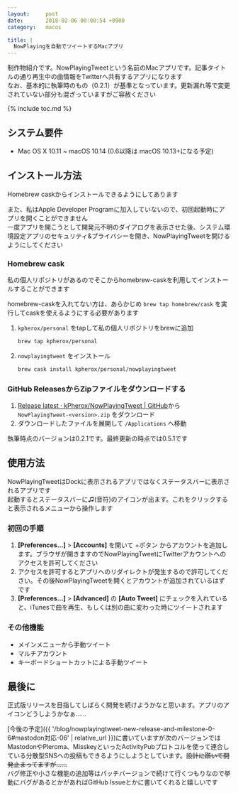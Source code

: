 ```yaml
---
layout:     post
date:       2018-02-06 00:00:54 +0900
category:   macos

title: |
  NowPlayingを自動でツイートするMacアプリ
---
```


制作物紹介です。NowPlayingTweetという名前のMacアプリです。記事タイトルの通り再生中の曲情報をTwitterへ共有するアプリになります  
なお、基本的に執筆時のもの（0.2.1）が基準となっています。更新漏れ等で変更されていない部分も混ざっていますがご容赦ください

<!--more-->

{% include toc.md %}

## システム要件
- Mac OS X 10.11 ~ macOS 10.14 (0.6以降は macOS 10.13+になる予定)

## インストール方法
Homebrew caskからインストールできるようにしてあります

また、私はApple Developer Programに加入していないので、初回起動時にアプリを開くことができません  
一度アプリを開こうとして開発元不明のダイアログを表示させた後、システム環境設定アプリのセキュリティ&プライバシーを開き、NowPlayingTweetを開けるようにしてください

### Homebrew cask
私の個人リポジトリがあるのでそこからhomebrew-caskを利用してインストールすることができます

homebrew-caskを入れてない方は、あらかじめ `brew tap homebrew/cask` を実行してcaskを使えるようにする必要があります

1. `kpherox/personal` をtapして私の個人リポジトリをbrewに追加

    ```sh
    brew tap kpherox/personal
    ```

2. `nowplayingtweet` をインストール

    ```sh
    brew cask install kpherox/personal/nowplayingtweet
    ```

### GitHub ReleasesからZipファイルをダウンロードする
1. [Release latest · kPherox/NowPlayingTweet \| GitHub](https://github.com/kPherox/NowPlayingTweet/releases/latest)から `NowPlayingTweet-<version>.zip` をダウンロード
2. ダウンロードしたファイルを展開して `/Applications` へ移動

執筆時点のバージョンは0.2.1です。最終更新の時点では0.5.1です

## 使用方法
NowPlayingTweetはDockに表示されるアプリではなくステータスバーに表示されるアプリです  
起動するとステータスバーに♫(音符)のアイコンが出ます。これをクリックすると表示されるメニューから操作します

### 初回の手順
1. **[Preferences…]** > **[Accounts]** を開いて +ボタン からアカウントを追加します。ブラウザが開きますのでNowPlayingTweetにTwitterアカウントへのアクセスを許可してください
2. アクセスを許可するとアプリへのリダイレクトが発生するので許可してください。その後NowPlayingTweetを開くとアカウントが追加されているはずです
3. **[Preferences…]** > **[Advanced]** の **[Auto Tweet]** にチェックを入れていると、iTunesで曲を再生、もしくは別の曲に変わった時にツイートされます

### その他機能
- メインメニューから手動ツイート
- マルチアカウント
- キーボードショートカットによる手動ツイート

## 最後に
正式版リリースを目指してしばらく開発を続けようかなと思います。アプリのアイコンどうしようかなぁ……

[今後の予定]({{ '/blog/nowplayingtweet-new-release-and-milestone-0-6#mastodon対応-06' | relative_url }})に書いていますが次のバージョンではMastodonやPleroma、MisskeyといったActivityPubプロトコルを使って連合している分散型SNSへの投稿もできるようにしようとしています。~~設計に躓いて開発止まってますが……~~  
バグ修正や小さな機能の追加等はパッチバージョンで続けて行くつもりなので挙動にバグがあるとかがあればGitHub Issueとかに書いてくれると嬉しいです
